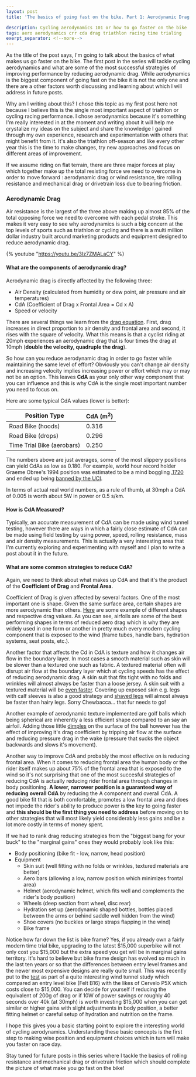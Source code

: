 ```yaml
---
layout: post
title: 'The basics of going fast on the bike. Part 1: Aerodynamic Drag'

description: Cycling aerodynamics 101 or how to go faster on the bike
tags: aero aerodynamics crr cda drag triathlon racing time trialing
exerpt_separator: <!--more-->
---
```


As the title of the post says, I'm going to talk about the basics of what makes us go faster on the bike. The first post in the series will tackle cycling aerodynamics and what are some of the most successful strategies of improving performance by reducing aerodynamic drag. While aerodynamics is the biggest component of going fast on the bike it is not the only one and there are a other factors worth discussing and learning about which I will address in future posts.

<!--more-->

Why am I writing about this? I chose this topic as my first post here not because I believe this is the single most important aspect of triathlon or cycling racing performance. I chose aerodynamics because it's something I'm really interested in at the moment and writing about it will help me crystalize my ideas on the subject and share the knowledge I gained through my own experience, research and experimentation with others that might benefit from it. It's also the triathlon off-season and like every other year this is the time to make changes, try new approaches and focus on different areas of improvement.

If we assume riding on flat terrain, there are three major forces at play which together make up the total resisting force we need to overcome in order to move forward : aerodynamic drag or wind resistance, tire rolling resistance and mechanical drag or drivetrain loss due to bearing friction.

### Aerodynamic Drag

Air resistance is the largest of the three above making up almost 85% of the total opposing force we need to overcome with each pedal stroke. This makes it very easy to see why aerodynamics is such a big concern at the top levels of sports such as triathlon or cycling and there is a multi million dollar industry built around marketing products and equipment designed to reduce aerodynamic drag.

{% youtube "https://youtu.be/3Iz7ZMALaCY" %}

#### What are the components of aerodynamic drag?

Aerodynamic drag is directly affected by the following three:

- Air Density (calculated from humidity or dew point, air pressure and air temperatures)
- CdA (Coefficient of Drag x Frontal Area = Cd x A)
- Speed or velocity

There are several things we learn from the [drag equation](https://en.wikipedia.org/wiki/Drag_%28physics%29). First, drag increases in direct proportion to air density and frontal area and second, it rises with the square of velocity. What this means is that a cyclist riding at 20mph experiences an aerodynamic drag that is four times the drag at 10mph (**double the velocity, quadruple the drag**).

So how can you reduce aerodynamic drag in order to go faster while maintaining the same level of effort? Obviously you can't change air density and increasing velocity implies increasing power or effort which may or may not be an option. This leaves **CdA** as your only other way component that you can influence and this is why CdA is the single most important number you need to focus on.

Here are some typical CdA values (lower is better):

| Position Type              | CdA (m<sup>2</sup>) |
| -------------------------- | ------------------- |
| Road Bike (hoods)          | 0.316               |
| Road Bike (drops)          | 0.296               |
| Time Trial Bike (aerobars) | 0.250               |

The numbers above are just averages, some of the most slippery positions can yield CdAs as low as 0.180. For example, world hour record holder Graeme Obree's 1994 position was estimated to be a mind boggling [.1720](https://youtu.be/H3mtbq62NUc) and ended up being [banned by the UCI](https://youtu.be/Hcoj2v8fyf4).

In terms of actual real world numbers, as a rule of thumb, at 30mph a CdA of 0.005 is worth about 5W in power or 0.5 s/km.

#### How is CdA Measured?

Typically, an accurate measurement of CdA can be made using wind tunnel testing, however there are ways in which a fairly close estimate of CdA can be made using field testing by using power, speed, rolling resistance, mass and air density measurements. This is actually a very interesting area that I'm currently exploring and experimenting with myself and I plan to write a post about it in the future. 

#### What are some common strategies to reduce CdA?

Again, we need to think about what makes up CdA and that it's the product of the **Coefficient of Drag** and **Frontal Area**.

Coefficient of Drag is given affected by several factors. One of the most important one is shape. Given the same surface area, certain shapes are more aerodynamic than others. [Here](https://www.grc.nasa.gov/WWW/K-12/airplane/shaped.html) are some example of different shapes and respective drag values. As you can see, airfoils are some of the best performing shapes in terms of reduced aero drag which is why they are widely used in one form or another in pretty much every modern cycling component that is exposed to the wind (frame tubes, handle bars, hydration systems, seat posts, etc.).

Another factor that affects the Cd in CdA is texture and how it changes air flow in the boundary layer. In most cases a smooth material such as skin will be slower than a textured one such as fabric. A textured material often will disrupt air flow at the boundary layer which at cycling speeds has the effect of reducing aerodynamic drag. A skin suit that fits tight with no folds and wrinkles will almost always be faster than a loose jersey. A skin suit with a textured material will be [even faster](http://www.cyclingnews.com/news/skys-vortex-generator-skinsuits-questioned-by-tour-rivals-but-permitted-by-commissaires/). Covering up exposed skin e.g. legs with calf sleeves is also a good strategy and [shaved legs](https://youtu.be/DZnrE17Jg3I) will almost always be faster than hairy legs. Sorry Chewbacca... that fur needs to go!

Another example of aerodynamic texture implemented are golf balls which being spherical are inherently a less efficient shape compared to an say an airfoil. Adding those little [dimples](https://youtu.be/2B_bkDOnwJY) on the surface of the ball however has the effect of improving it's drag coefficient by tripping air flow at the surface and reducing pressure drag in the wake (pressure that sucks the object backwards and slows it's movement).

Another way to improve CdA and probably the most effective on is reducing frontal area. When it comes to reducing frontal area the human body or the rider itself makes up about 75% of the frontal area that is exposed to the wind so it's not surprising that one of the most succesful strategies of reducing CdA is actually reducing rider frontal area through changes in body positioning. **A lower, narrower position is a guaranteed way of reducing overall CdA** by reducing the A component and overall CdA. A good bike fit that is both comfortable, promotes a low frontal area and does not impede the rider's ability to produce power is **the** key to going faster and **this should be the first thing you need to address** before moving on to other strategies that will most likely yield considerably less gains and be a lot more costly in terms of money spent.

If we had to rank drag reducing strategies from the "biggest bang for your buck" to the "marginal gains" ones they would probably look like this:

- Body positioning (bike fit - low, narrow, head position)
- Equipment
  - Skin suit (well fitting with no folds or wrinkles, textured materials are better)
  - Aero bars (allowing a low, narrow position which minimizes frontal area)
  - Helmet (aerodynamic helmet, which fits well and complements the rider's body position)
  - Wheels (deep section front wheel, disc rear)
  - Hydration set up (aerodynamic shaped bottles, bottles placed between the arms or behind saddle well hidden from the wind)
  - Shoe covers (no buckles or large straps flapping in the wind)
  - Bike frame

Notice how far down the list is bike frame? Yes, if you already own a fairly modern time trial bike, upgrading to the latest $15,000 superbike will not only cost you $15,000 but the extra speed you get will be in marginal gains territory. It's hard to believe but bike frame design has evolved so much in the last ten years or so that the differences between entry level frames and the newer most expensive designs are really quite small. This was recently put to the [test](https://www.slowtwitch.com/Tech/Triathlon_Bikes_in_the_Age_of_Peak_Aero_6429.html) as part of a quite interesting wind tunnel study which compared an entry level bike (Felt B16) with the likes of Cervelo P5X which costs close to $15,000. You can decide for yourself if reducing the equivalent of 200g of drag or if 10W of power savings or roughly 40 seconds over 40k (at 30mph) is worth investing $15,000 when you can get similar or higher gains with slight adjustments in body position, a better fitting helmet or careful setup of hydration and nutrition on the frame.


I hope this gives you a basic starting point to explore the interesting world of cycling aerodynamics. Understanding these basic concepts is the first step to making wise position and equipment choices which in turn will make you faster on race day.

Stay tuned for future posts in this series where I tackle the basics of rolling resistance and mechanical drag or drivetrain friction which should complete the picture of what make you go fast on the bike!
